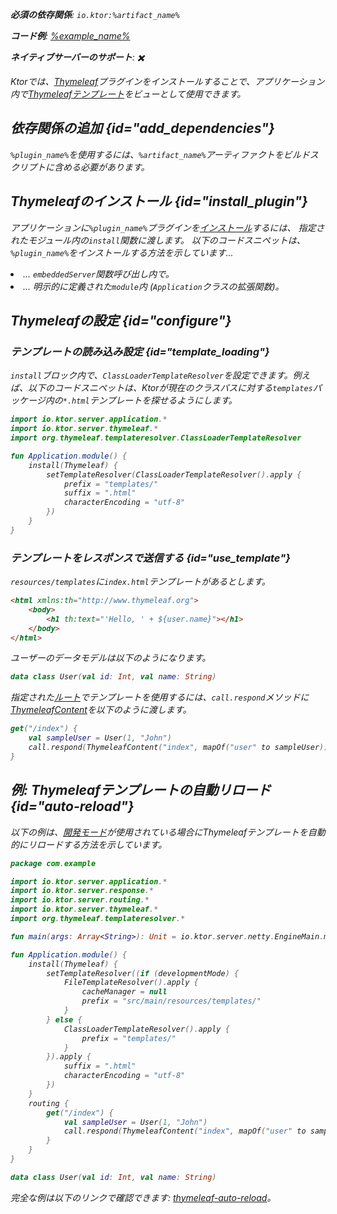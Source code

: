 [//]: # (title: Thymeleaf)

<show-structure for="chapter" depth="2"/>
<primary-label ref="server-plugin"/>

<var name="plugin_name" value="Thymeleaf"/>
<var name="package_name" value="io.ktor.server.thymeleaf"/>
<var name="artifact_name" value="ktor-server-thymeleaf"/>

<tldr>
<p>
<b>必須の依存関係</b>: <code>io.ktor:%artifact_name%</code>
</p>
<var name="example_name" value="thymeleaf"/>
<p>
    <b>コード例</b>:
    <a href="https://github.com/ktorio/ktor-documentation/tree/%ktor_version%/codeSnippets/snippets/%example_name%">
        %example_name%
    </a>
</p>
<p>
    <b><Links href="/ktor/server-native" summary="KtorはKotlin/Nativeをサポートしており、追加のランタイムや仮想マシンなしでサーバーを実行できます。">ネイティブサーバー</Links>のサポート</b>: ✖️
</p>
</tldr>

Ktorでは、[Thymeleaf](https://api.ktor.io/ktor-server-thymeleaf/io.ktor.server.thymeleaf/-thymeleaf)プラグインをインストールすることで、アプリケーション内で[Thymeleafテンプレート](https://www.thymeleaf.org/)をビューとして使用できます。

## 依存関係の追加 {id="add_dependencies"}

<p>
    <code>%plugin_name%</code>を使用するには、<code>%artifact_name%</code>アーティファクトをビルドスクリプトに含める必要があります。
</p>
<Tabs group="languages">
    <TabItem title="Gradle (Kotlin)" group-key="kotlin">
        <code-block lang="Kotlin" code="            implementation(&quot;io.ktor:%artifact_name%:$ktor_version&quot;)"/>
    </TabItem>
    <TabItem title="Gradle (Groovy)" group-key="groovy">
        <code-block lang="Groovy" code="            implementation &quot;io.ktor:%artifact_name%:$ktor_version&quot;"/>
    </TabItem>
    <TabItem title="Maven" group-key="maven">
        <code-block lang="XML" code="            &lt;dependency&gt;&#10;                &lt;groupId&gt;io.ktor&lt;/groupId&gt;&#10;                &lt;artifactId&gt;%artifact_name%-jvm&lt;/artifactId&gt;&#10;                &lt;version&gt;${ktor_version}&lt;/version&gt;&#10;            &lt;/dependency&gt;"/>
    </TabItem>
</Tabs>

## Thymeleafのインストール {id="install_plugin"}

<p>
    アプリケーションに<code>%plugin_name%</code>プラグインを<a href="#install">インストール</a>するには、
    指定された<Links href="/ktor/server-modules" summary="モジュールを使用すると、ルートをグループ化してアプリケーションを構造化できます。">モジュール</Links>内の<code>install</code>関数に渡します。
    以下のコードスニペットは、<code>%plugin_name%</code>をインストールする方法を示しています...
</p>
<list>
    <li>
        ... <code>embeddedServer</code>関数呼び出し内で。
    </li>
    <li>
        ... 明示的に定義された<code>module</code>内 (<code>Application</code>クラスの拡張関数)。
    </li>
</list>
<Tabs>
    <TabItem title="embeddedServer">
        <code-block lang="kotlin" code="            import io.ktor.server.engine.*&#10;            import io.ktor.server.netty.*&#10;            import io.ktor.server.application.*&#10;            import %package_name%.*&#10;&#10;            fun main() {&#10;                embeddedServer(Netty, port = 8080) {&#10;                    install(%plugin_name%)&#10;                    // ...&#10;                }.start(wait = true)&#10;            }"/>
    </TabItem>
    <TabItem title="module">
        <code-block lang="kotlin" code="            import io.ktor.server.application.*&#10;            import %package_name%.*&#10;            // ...&#10;            fun Application.module() {&#10;                install(%plugin_name%)&#10;                // ...&#10;            }"/>
    </TabItem>
</Tabs>

## Thymeleafの設定 {id="configure"}
### テンプレートの読み込み設定 {id="template_loading"}
`install`ブロック内で、`ClassLoaderTemplateResolver`を設定できます。例えば、以下のコードスニペットは、Ktorが現在のクラスパスに対する`templates`パッケージ内の`*.html`テンプレートを探せるようにします。
```kotlin
import io.ktor.server.application.*
import io.ktor.server.thymeleaf.*
import org.thymeleaf.templateresolver.ClassLoaderTemplateResolver

fun Application.module() {
    install(Thymeleaf) {
        setTemplateResolver(ClassLoaderTemplateResolver().apply {
            prefix = "templates/"
            suffix = ".html"
            characterEncoding = "utf-8"
        })
    }
}
```

### テンプレートをレスポンスで送信する {id="use_template"}
`resources/templates`に`index.html`テンプレートがあるとします。
```html
<html xmlns:th="http://www.thymeleaf.org">
    <body>
        <h1 th:text="'Hello, ' + ${user.name}"></h1>
    </body>
</html>
```

ユーザーのデータモデルは以下のようになります。
```kotlin
data class User(val id: Int, val name: String)
```

指定された[ルート](server-routing.md)でテンプレートを使用するには、`call.respond`メソッドに[ThymeleafContent](https://api.ktor.io/ktor-server-thymeleaf/io.ktor.server.thymeleaf/-thymeleaf-content/index.html)を以下のように渡します。
```kotlin
get("/index") {
    val sampleUser = User(1, "John")
    call.respond(ThymeleafContent("index", mapOf("user" to sampleUser)))
}
```

## 例: Thymeleafテンプレートの自動リロード {id="auto-reload"}

以下の例は、[開発モード](server-development-mode.topic)が使用されている場合にThymeleafテンプレートを自動的にリロードする方法を示しています。

```kotlin
package com.example

import io.ktor.server.application.*
import io.ktor.server.response.*
import io.ktor.server.routing.*
import io.ktor.server.thymeleaf.*
import org.thymeleaf.templateresolver.*

fun main(args: Array<String>): Unit = io.ktor.server.netty.EngineMain.main(args)

fun Application.module() {
    install(Thymeleaf) {
        setTemplateResolver((if (developmentMode) {
            FileTemplateResolver().apply {
                cacheManager = null
                prefix = "src/main/resources/templates/"
            }
        } else {
            ClassLoaderTemplateResolver().apply {
                prefix = "templates/"
            }
        }).apply {
            suffix = ".html"
            characterEncoding = "utf-8"
        })
    }
    routing {
        get("/index") {
            val sampleUser = User(1, "John")
            call.respond(ThymeleafContent("index", mapOf("user" to sampleUser)))
        }
    }
}

data class User(val id: Int, val name: String)

```

完全な例は以下のリンクで確認できます: [thymeleaf-auto-reload](https://github.com/ktorio/ktor-documentation/tree/%ktor_version%/codeSnippets/snippets/thymeleaf-auto-reload)。